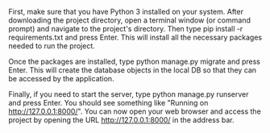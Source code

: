
First, make sure that you have Python 3 installed on your system. After downloading the project directory, open a terminal window (or command prompt) and navigate to the project's directory. Then type pip install -r requirements.txt and press Enter. This will install all the necessary packages needed to run the project.

Once the packages are installed, type python manage.py migrate and press Enter. This will create the database objects in the local DB so that they can be accessed by the application.

Finally, if you need to start the server, type python manage.py runserver and press Enter. You should see something like "Running on http://127.0.0.1:8000/". You can now open your web browser and access the project by opening the URL http://127.0.0.1:8000/ in the address bar.